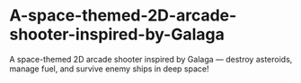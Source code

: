 # A-space-themed-2D-arcade-shooter-inspired-by-Galaga
A space-themed 2D arcade shooter inspired by Galaga — destroy asteroids, manage fuel, and survive enemy ships in deep space!
